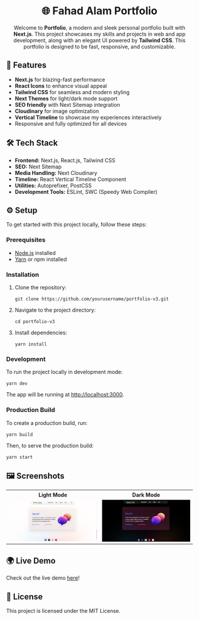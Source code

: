 <h1 align="center">🌐 Fahad Alam Portfolio </h1>

<p align="center">
  Welcome to <strong> Portfolio</strong>, a modern and sleek personal portfolio built with <strong>Next.js</strong>. This project showcases my skills and projects in web and app development, along with an elegant UI powered by <strong>Tailwind CSS</strong>. This portfolio is designed to be fast, responsive, and customizable.
</p>

<h2>🚀 Features</h2>
<ul>
  <li><strong>Next.js</strong> for blazing-fast performance</li>
  <li><strong>React Icons</strong> to enhance visual appeal</li>
  <li><strong>Tailwind CSS</strong> for seamless and modern styling</li>
  <li><strong>Next Themes</strong> for light/dark mode support</li>
  <li><strong>SEO friendly</strong> with Next Sitemap integration</li>
  <li><strong>Cloudinary</strong> for image optimization</li>
  <li><strong>Vertical Timeline</strong> to showcase my experiences interactively</li>
  <li>Responsive and fully optimized for all devices</li>
</ul>

<h2>🛠️ Tech Stack</h2>
<ul>
  <li><strong>Frontend:</strong> Next.js, React.js, Tailwind CSS</li>
  <li><strong>SEO:</strong> Next Sitemap</li>
  <li><strong>Media Handling:</strong> Next Cloudinary</li>
  <li><strong>Timeline:</strong> React Vertical Timeline Component</li>
  <li><strong>Utilities:</strong> Autoprefixer, PostCSS</li>
  <li><strong>Development Tools:</strong> ESLint, SWC (Speedy Web Compiler)</li>
</ul>

<h2>⚙️ Setup</h2>
<p>To get started with this project locally, follow these steps:</p>

<h3>Prerequisites</h3>
<ul>
  <li><a href="https://nodejs.org/en/">Node.js</a> installed</li>
  <li><a href="https://yarnpkg.com/">Yarn</a> or npm installed</li>
</ul>

<h3>Installation</h3>
<ol>
  <li>Clone the repository:</li>

  <pre><code>git clone https://github.com/yourusername/portfolio-v3.git</code></pre>

  <li>Navigate to the project directory:</li>

  <pre><code>cd portfolio-v3</code></pre>

  <li>Install dependencies:</li>

  <pre><code>yarn install</code></pre>
</ol>

<h3>Development</h3>
<p>To run the project locally in development mode:</p>

<pre><code>yarn dev</code></pre>
<p>The app will be running at <a href="http://localhost:3000">http://localhost:3000</a>.</p>

<h3>Production Build</h3>
<p>To create a production build, run:</p>

<pre><code>yarn build</code></pre>

<p>Then, to serve the production build:</p>

<pre><code>yarn start</code></pre>

<h2>🖼️ Screenshots</h2>

<table>
  <tr>
    <th>Light Mode</th>
    <th>Dark Mode</th>
  </tr>
  <tr>
    <td><img src="https://github.com/Fahad12405/fahadalamportfolio/blob/main/ds.PNG" alt="Light Mode" width="400"/></td>
    <td><img src="https://github.com/Fahad12405/fahadalamportfolio/blob/main/Capture.PNG" alt="Dark Mode" width="400"/></td>
  </tr>
</table>

<h2>🌍 Live Demo</h2>
<p>Check out the live demo <a href="https://fahadalamportfolio.vercel.app">here</a>!</p>

<h2>📄 License</h2>
<p>This project is licensed under the MIT License.</p>
